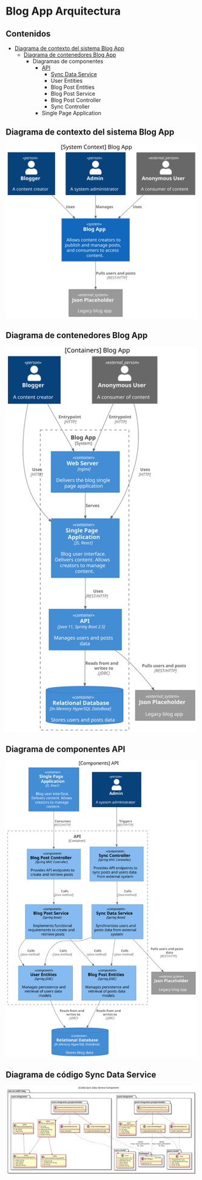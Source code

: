 # Blog App Arquitectura #

## Contenidos ##

* [Diagrama de contexto del sistema Blog App](#diagrama-de-contexto-del-sistema)
    * [Diagrama de contenedores Blog App](#diagrama-de-contenedores-blog-app)
        * Diagramas de componentes
            * [API](#diagrama-de-componentes-api)
                * [Sync Data Service](#diagrama-de-código-sync-data-service)
                * User Entities
                * Blog Post Entities
                * Blog Post Service
                * Blog Post Controller
                * Sync Controller
            * Single Page Application
    
## Diagrama de contexto del sistema Blog App ##

![Diagrama de contexto del sistema Blog App](./design/01_System_Context.svg)

## Diagrama de contenedores Blog App ##

![Diagrama de contenedores Blog App](./design/02_Containers_Blog_App.svg)

## Diagrama de componentes API ##

![Diagrama de componentes API](./design/03_Components_API.svg)

## Diagrama de código Sync Data Service ##

![Diagrama de código Sync Data Service](./design/04_Code_Sync_Data_Service.svg)
